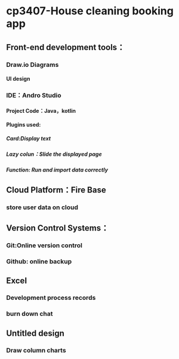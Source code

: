# cp3407-House cleaning booking app
##  Front-end development tools：
###  Draw.io Diagrams
####  UI design

###  IDE：Andro Studio
####  Project Code：Java，kotlin
####  Plugins used:
##### Card:Display text
##### Lazy colun：Slide the displayed page
##### Function: Run and import data correctly

##  Cloud Platform：Fire Base
###  store user data on cloud

##  Version Control Systems：
###  Git:Online version control
###  Github: online backup

##  Excel
###  Development process records
###  burn down chat

##  Untitled design
###  Draw column charts
